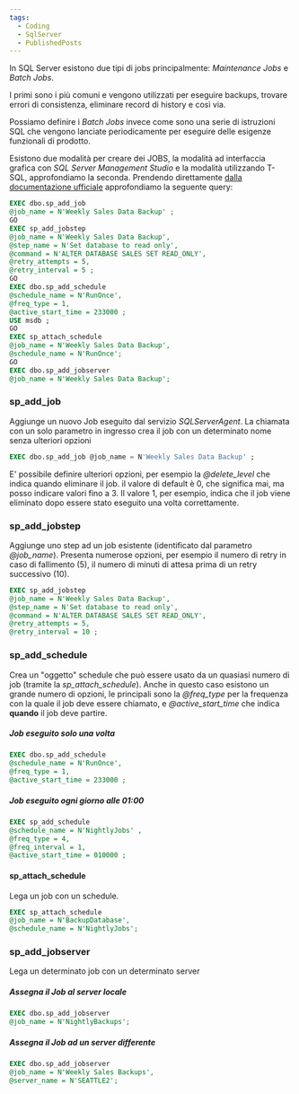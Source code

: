 ```yaml
---
tags:
  - Coding
  - SqlServer
  - PublishedPosts
---
```

In SQL Server esistono due tipi di jobs principalmente: *Maintenance Jobs* e *Batch Jobs*.

I primi sono i più comuni e vengono utilizzati per eseguire backups, trovare errori di consistenza, eliminare record di history e così via.

Possiamo definire i *Batch Jobs* invece come sono una serie di istruzioni SQL che vengono lanciate periodicamente per eseguire delle esigenze funzionali di prodotto.

Esistono due modalità per creare dei JOBS, la modalità ad interfaccia grafica con *SQL Server Management Studio* e la modalità utilizzando T-SQL, approfondiamo la seconda.
Prendendo direttamente [dalla documentazione ufficiale](https://msdn.microsoft.com/en-us/library/ms190268.aspx) approfondiamo la seguente query:
```sql
EXEC dbo.sp_add_job
@job_name = N'Weekly Sales Data Backup' ;
GO
EXEC sp_add_jobstep
@job_name = N'Weekly Sales Data Backup',
@step_name = N'Set database to read only',
@command = N'ALTER DATABASE SALES SET READ_ONLY', 
@retry_attempts = 5,
@retry_interval = 5 ;
GO
EXEC dbo.sp_add_schedule
@schedule_name = N'RunOnce',
@freq_type = 1,
@active_start_time = 233000 ;
USE msdb ;
GO
EXEC sp_attach_schedule
@job_name = N'Weekly Sales Data Backup',
@schedule_name = N'RunOnce';
GO
EXEC dbo.sp_add_jobserver
@job_name = N'Weekly Sales Data Backup';
```
### sp_add_job
Aggiunge un nuovo Job eseguito dal servizio *SQLServerAgent*.
La chiamata con un solo parametro in ingresso crea il job con un determinato nome senza ulteriori opzioni
```sql
EXEC dbo.sp_add_job @job_name = N'Weekly Sales Data Backup' ;
```
E' possibile definire ulteriori opzioni, per esempio la *@delete_level* che indica quando eliminare il job. il valore di default è 0, che significa mai, ma posso indicare valori fino a 3. Il valore 1, per esempio, indica che il job viene eliminato dopo essere stato eseguito una volta correttamente.

### sp_add_jobstep
Aggiunge uno step ad un job esistente (identificato dal parametro *@job_name*).
Presenta numerose opzioni, per esempio il numero di retry in caso di fallimento (5), il numero di minuti di attesa prima di un retry successivo (10).
```sql
EXEC sp_add_jobstep
@job_name = N'Weekly Sales Data Backup',
@step_name = N'Set database to read only',
@command = N'ALTER DATABASE SALES SET READ_ONLY', 
@retry_attempts = 5,
@retry_interval = 10 ;
```

### sp_add_schedule
Crea un "oggetto" schedule che può essere usato da un quasiasi numero di job (tramite la *sp_attach_schedule*).
Anche in questo caso esistono un grande numero di opzioni, le principali sono la *@freq_type* per la frequenza con la quale il job deve essere chiamato, e *@active_start_time* che indica **quando** il job deve partire.
##### Job eseguito solo una volta

```sql
EXEC dbo.sp_add_schedule
@schedule_name = N'RunOnce',
@freq_type = 1,
@active_start_time = 233000 ;
```

##### Job eseguito ogni giorno alle 01:00

```sql
EXEC sp_add_schedule
@schedule_name = N'NightlyJobs' ,
@freq_type = 4,
@freq_interval = 1,
@active_start_time = 010000 ;
```

#### sp_attach_schedule
Lega un job con un schedule.

```sql
EXEC sp_attach_schedule
@job_name = N'BackupDatabase',
@schedule_name = N'NightlyJobs';
```

### sp_add_jobserver
Lega un determinato job con un determinato server

##### Assegna il Job al server locale
```sql
EXEC dbo.sp_add_jobserver
@job_name = N'NightlyBackups';
```

##### Assegna il Job ad un server differente
```sql
EXEC dbo.sp_add_jobserver
@job_name = N'Weekly Sales Backups',
@server_name = N'SEATTLE2';
```

